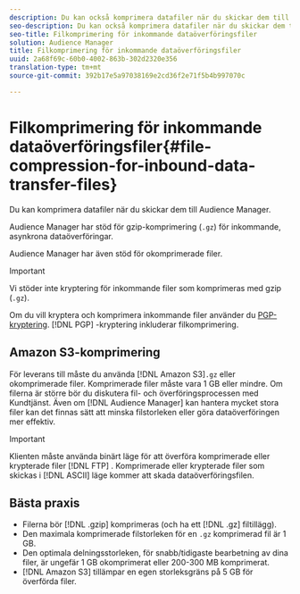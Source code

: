 ```yaml
---
description: Du kan också komprimera datafiler när du skickar dem till Audience Manager.
seo-description: Du kan också komprimera datafiler när du skickar dem till Audience Manager.
seo-title: Filkomprimering för inkommande dataöverföringsfiler
solution: Audience Manager
title: Filkomprimering för inkommande dataöverföringsfiler
uuid: 2a68f69c-60b0-4002-863b-302d2320e356
translation-type: tm+mt
source-git-commit: 392b17e5a97038169e2cd36f2e71f5b4b997070c

---
```



# Filkomprimering för inkommande dataöverföringsfiler{#file-compression-for-inbound-data-transfer-files}

Du kan komprimera datafiler när du skickar dem till Audience Manager.

<!-- inbound-file-compression.xml -->

Audience Manager har stöd för gzip-komprimering (`.gz`) för inkommande, asynkrona dataöverföringar.

Audience Manager har även stöd för okomprimerade filer.

>[!IMPORTANT]
>
>Vi stöder inte kryptering för inkommande filer som komprimeras med gzip (`.gz`).
>
>Om du vill kryptera och komprimera inkommande filer använder du [PGP-kryptering](../../../integration/sending-audience-data/batch-data-transfer-explained/inbound-file-encryption.md). [!DNL PGP] -kryptering inkluderar filkomprimering.

## Amazon S3-komprimering

För leverans till måste du använda [!DNL Amazon S3]`.gz` eller okomprimerade filer. Komprimerade filer måste vara 1 GB eller mindre. Om filerna är större bör du diskutera fil- och överföringsprocessen med Kundtjänst. Även om [!DNL Audience Manager] kan hantera mycket stora filer kan det finnas sätt att minska filstorleken eller göra dataöverföringen mer effektiv.

>[!IMPORTANT]
>
>Klienten måste använda binärt läge för att överföra komprimerade eller krypterade filer [!DNL FTP] . Komprimerade eller krypterade filer som skickas i [!DNL ASCII] läge kommer att skada dataöverföringsfilen.

## Bästa praxis

* Filerna bör [!DNL .gzip] komprimeras (och ha ett [!DNL .gz] filtillägg).
* Den maximala komprimerade filstorleken för en `.gz` komprimerad fil är 1 GB.
* Den optimala delningsstorleken, för snabb/tidigaste bearbetning av dina filer, är ungefär 1 GB okomprimerat eller 200-300 MB komprimerat.
* [!DNL Amazon S3] tillämpar en egen storleksgräns på 5 GB för överförda filer.
